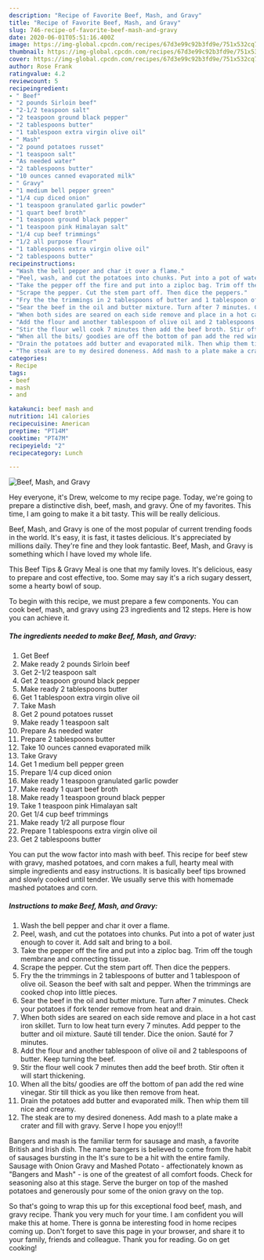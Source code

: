 ```yaml
---
description: "Recipe of Favorite Beef, Mash, and Gravy"
title: "Recipe of Favorite Beef, Mash, and Gravy"
slug: 746-recipe-of-favorite-beef-mash-and-gravy
date: 2020-06-01T05:51:16.400Z
image: https://img-global.cpcdn.com/recipes/67d3e99c92b3fd9e/751x532cq70/beef-mash-and-gravy-recipe-main-photo.jpg
thumbnail: https://img-global.cpcdn.com/recipes/67d3e99c92b3fd9e/751x532cq70/beef-mash-and-gravy-recipe-main-photo.jpg
cover: https://img-global.cpcdn.com/recipes/67d3e99c92b3fd9e/751x532cq70/beef-mash-and-gravy-recipe-main-photo.jpg
author: Rose Frank
ratingvalue: 4.2
reviewcount: 5
recipeingredient:
- " Beef"
- "2 pounds Sirloin beef"
- "2-1/2 teaspoon salt"
- "2 teaspoon ground black pepper"
- "2 tablespoons butter"
- "1 tablespoon extra virgin olive oil"
- " Mash"
- "2 pound potatoes russet"
- "1 teaspoon salt"
- "As needed water"
- "2 tablespoons butter"
- "10 ounces canned evaporated milk"
- " Gravy"
- "1 medium bell pepper green"
- "1/4 cup diced onion"
- "1 teaspoon granulated garlic powder"
- "1 quart beef broth"
- "1 teaspoon ground black pepper"
- "1 teaspoon pink Himalayan salt"
- "1/4 cup beef trimmings"
- "1/2 all purpose flour"
- "1 tablespoons extra virgin olive oil"
- "2 tablespoons butter"
recipeinstructions:
- "Wash the bell pepper and char it over a flame."
- "Peel, wash, and cut the potatoes into chunks. Put into a pot of water just enough to cover it. Add salt and bring to a boil."
- "Take the pepper off the fire and put into a ziploc bag. Trim off the tough membrane and connecting tissue."
- "Scrape the pepper. Cut the stem part off. Then dice the peppers."
- "Fry the the trimmings in 2 tablespoons of butter and 1 tablespoon of olive oil. Season the beef with salt and pepper. When the trimmings are cooked chop into little pieces."
- "Sear the beef in the oil and butter mixture. Turn after 7 minutes. Check your potatoes if fork tender remove from heat and drain."
- "When both sides are seared on each side remove and place in a hot cast iron skillet. Turn to low heat turn every 7 minutes. Add pepper to the butter and oil mixture. Sauté till tender. Dice the onion. Sauté for 7 minutes."
- "Add the flour and another tablespoon of olive oil and 2 tablespoons of butter. Keep turning the beef."
- "Stir the flour well cook 7 minutes then add the beef broth. Stir often it will start thickening."
- "When all the bits/ goodies are off the bottom of pan add the red wine vinegar. Stir till thick as you like then remove from heat."
- "Drain the potatoes add butter and evaporated milk. Then whip them till nice and creamy."
- "The steak are to my desired doneness. Add mash to a plate make a crater and fill with gravy. Serve I hope you enjoy!!!"
categories:
- Recipe
tags:
- beef
- mash
- and

katakunci: beef mash and 
nutrition: 141 calories
recipecuisine: American
preptime: "PT14M"
cooktime: "PT47M"
recipeyield: "2"
recipecategory: Lunch

---
```



![Beef, Mash, and Gravy](https://img-global.cpcdn.com/recipes/67d3e99c92b3fd9e/751x532cq70/beef-mash-and-gravy-recipe-main-photo.jpg)

Hey everyone, it's Drew, welcome to my recipe page. Today, we're going to prepare a distinctive dish, beef, mash, and gravy. One of my favorites. This time, I am going to make it a bit tasty. This will be really delicious.

Beef, Mash, and Gravy is one of the most popular of current trending foods in the world. It's easy, it is fast, it tastes delicious. It's appreciated by millions daily. They're fine and they look fantastic. Beef, Mash, and Gravy is something which I have loved my whole life.

This Beef Tips &amp; Gravy Meal is one that my family loves. It&#39;s delicious, easy to prepare and cost effective, too. Some may say it&#39;s a rich sugary dessert, some a hearty bowl of soup.


To begin with this recipe, we must prepare a few components. You can cook beef, mash, and gravy using 23 ingredients and 12 steps. Here is how you can achieve it.

<!--inarticleads1-->

##### The ingredients needed to make Beef, Mash, and Gravy:

1. Get  Beef
1. Make ready 2 pounds Sirloin beef
1. Get 2-1/2 teaspoon salt
1. Get 2 teaspoon ground black pepper
1. Make ready 2 tablespoons butter
1. Get 1 tablespoon extra virgin olive oil
1. Take  Mash
1. Get 2 pound potatoes russet
1. Make ready 1 teaspoon salt
1. Prepare As needed water
1. Prepare 2 tablespoons butter
1. Take 10 ounces canned evaporated milk
1. Take  Gravy
1. Get 1 medium bell pepper green
1. Prepare 1/4 cup diced onion
1. Make ready 1 teaspoon granulated garlic powder
1. Make ready 1 quart beef broth
1. Make ready 1 teaspoon ground black pepper
1. Take 1 teaspoon pink Himalayan salt
1. Get 1/4 cup beef trimmings
1. Make ready 1/2 all purpose flour
1. Prepare 1 tablespoons extra virgin olive oil
1. Get 2 tablespoons butter


You can put the wow factor into mash with beef. This recipe for beef stew with gravy, mashed potatoes, and corn makes a full, hearty meal with simple ingredients and easy instructions. It is basically beef tips browned and slowly cooked until tender. We usually serve this with homemade mashed potatoes and corn. 

<!--inarticleads2-->

##### Instructions to make Beef, Mash, and Gravy:

1. Wash the bell pepper and char it over a flame.
1. Peel, wash, and cut the potatoes into chunks. Put into a pot of water just enough to cover it. Add salt and bring to a boil.
1. Take the pepper off the fire and put into a ziploc bag. Trim off the tough membrane and connecting tissue.
1. Scrape the pepper. Cut the stem part off. Then dice the peppers.
1. Fry the the trimmings in 2 tablespoons of butter and 1 tablespoon of olive oil. Season the beef with salt and pepper. When the trimmings are cooked chop into little pieces.
1. Sear the beef in the oil and butter mixture. Turn after 7 minutes. Check your potatoes if fork tender remove from heat and drain.
1. When both sides are seared on each side remove and place in a hot cast iron skillet. Turn to low heat turn every 7 minutes. Add pepper to the butter and oil mixture. Sauté till tender. Dice the onion. Sauté for 7 minutes.
1. Add the flour and another tablespoon of olive oil and 2 tablespoons of butter. Keep turning the beef.
1. Stir the flour well cook 7 minutes then add the beef broth. Stir often it will start thickening.
1. When all the bits/ goodies are off the bottom of pan add the red wine vinegar. Stir till thick as you like then remove from heat.
1. Drain the potatoes add butter and evaporated milk. Then whip them till nice and creamy.
1. The steak are to my desired doneness. Add mash to a plate make a crater and fill with gravy. Serve I hope you enjoy!!!


Bangers and mash is the familiar term for sausage and mash, a favorite British and Irish dish. The name bangers is believed to come from the habit of sausages bursting in the It&#39;s sure to be a hit with the entire family. Sausage with Onion Gravy and Mashed Potato - affectionately known as &#34;Bangers and Mash&#34; - is one of the greatest of all comfort foods. Check for seasoning also at this stage. Serve the burger on top of the mashed potatoes and generously pour some of the onion gravy on the top. 

So that's going to wrap this up for this exceptional food beef, mash, and gravy recipe. Thank you very much for your time. I am confident you will make this at home. There is gonna be interesting food in home recipes coming up. Don't forget to save this page in your browser, and share it to your family, friends and colleague. Thank you for reading. Go on get cooking!
